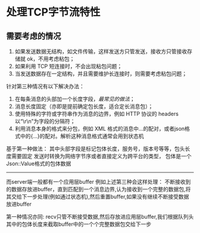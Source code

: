 # 处理TCP字节流特性

## 需要考虑的情况
1. 如果发送数据无结构，如文件传输，这样发送方只管发送，接收方只管接收存储就 ok，不用考虑粘包；
2. 如果利用 TCP 短连接时，不会出现粘包问题；
3. 当发送数据存在一定结构，并且需要维护长连接时，则需要考虑粘包问题；

针对第三种情况有以下解决办法：
1. 在每条消息的头部加一个长度字段，*最常见的做法*；
2. 消息长度固定（亦即是提前确定包长度，适合定长消息包）；
3. 使用特殊的字符或字符串作为消息的边界，例如 HTTP 协议的 headers 以“\r\n”为字段的分隔符；
4. 利用消息本身的格式来分包，例如 XML 格式的消息中…的配对，或者json格式中的{…}的配对。解析这种消息格式通常会用到状态机

基于第一种做法：
其中头部字段是标记包体长度，服务号，版本号等等，包头长度需要固定
发送时转换为网络字节序或者直接定义为跨平台的类型，
包体是一个Json::Value格式的包体数据


-----

而server端一般都有一个应用层buffer
例如上述第三种会这样处理：
不断接收到的数据存放进buffer，直到匹配到一个消息边界,认为接收到一个完整的数据包,将其交给下一步处理(例如通过状态机),然后重置buffer,如果没有继续不断接受数据放进buffer

第一种情况亦同:
recv只管不断接受数据,然后存放进应用层buffer,我们根据队列头其中的包体长度来截取buffer中的一个个完整数据包交给下一步

